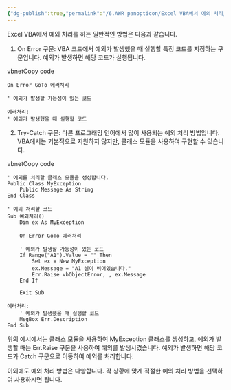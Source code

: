 ```yaml
---
{"dg-publish":true,"permalink":"/6.AWR panopticon/Excel VBA에서 예외 처리/","dgPassFrontmatter":true}
---
```



Excel VBA에서 예외 처리를 하는 일반적인 방법은 다음과 같습니다.

1.  On Error 구문: VBA 코드에서 예외가 발생했을 때 실행할 특정 코드를 지정하는 구문입니다. 예외가 발생하면 해당 코드가 실행됩니다.

vbnetCopy code

```
On Error GoTo 에러처리

' 예외가 발생할 가능성이 있는 코드

에러처리:
' 예외가 발생했을 때 실행할 코드

```


2.  Try-Catch 구문: 다른 프로그래밍 언어에서 많이 사용되는 예외 처리 방법입니다. VBA에서는 기본적으로 지원하지 않지만, 클래스 모듈을 사용하여 구현할 수 있습니다.

vbnetCopy code

```
' 예외를 처리할 클래스 모듈을 생성합니다.
Public Class MyException
    Public Message As String
End Class

' 예외 처리할 코드
Sub 예외처리()
    Dim ex As MyException
    
    On Error GoTo 에러처리
    
    ' 예외가 발생할 가능성이 있는 코드
    If Range("A1").Value = "" Then
        Set ex = New MyException
        ex.Message = "A1 셀이 비어있습니다."
        Err.Raise vbObjectError, , ex.Message
    End If
    
    Exit Sub

에러처리:
    ' 예외가 발생했을 때 실행할 코드
    MsgBox Err.Description
End Sub
```

위의 예시에서는 클래스 모듈을 사용하여 MyException 클래스를 생성하고, 예외가 발생할 때는 Err.Raise 구문을 사용하여 예외를 발생시켰습니다. 예외가 발생하면 해당 코드가 Catch 구문으로 이동하여 예외를 처리합니다.

이외에도 예외 처리 방법은 다양합니다. 각 상황에 맞게 적절한 예외 처리 방법을 선택하여 사용하시면 됩니다.